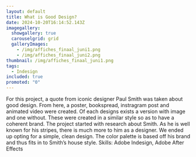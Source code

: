 ```yaml
---
layout: default
title: What is Good Design?
date: 2024-10-20T16:14:52.143Z
imagegallery:
  showgallery: true
  carouselgrid: grid
  galleryImages:
    - /img/affiches_finaal_juni1.png
    - /img/affiches_finaal_juni2.png
thumbnail: /img/affiches_finaal_juni1.png
tags:
  - Indesign
included: true
promoted: "0"
---
```

For this project, a quote from iconic designer Paul Smith was taken about good design. From here, a poster, bookspread, instragram post and animated video were created. Of each designs exists a version with image and one without. These were created in a similar style so as to have a coherent brand. 
The project started with research about Smith. As he is well known for his stripes, there is much more to him as a designer. We ended up opting for a simple, clean design. The color palette is based off his brand and thus fits in to Smith’s house style. 
Skills: Adobe Indesign, Adobe After Effects
